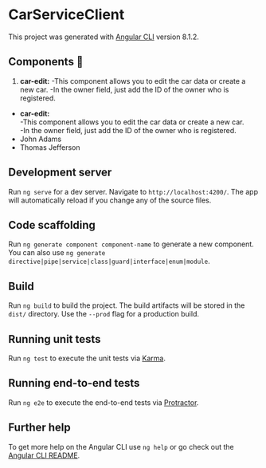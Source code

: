 # CarServiceClient

This project was generated with [Angular CLI](https://github.com/angular/angular-cli) version 8.1.2.

## Components :blue_car:

 1. **car-edit:**
     -This component allows you to edit the car data or create a new car.
     -In the owner field, just add the ID of the owner who is registered.

- **car-edit:** </br>
   -This component allows you to edit the car data or create a new car. </br>
   -In the owner field, just add the ID of the owner who is registered.
- John Adams
- Thomas Jefferson
    
    

## Development server

Run `ng serve` for a dev server. Navigate to `http://localhost:4200/`. The app will automatically reload if you change any of the source files.

## Code scaffolding

Run `ng generate component component-name` to generate a new component. You can also use `ng generate directive|pipe|service|class|guard|interface|enum|module`.

## Build

Run `ng build` to build the project. The build artifacts will be stored in the `dist/` directory. Use the `--prod` flag for a production build.

## Running unit tests

Run `ng test` to execute the unit tests via [Karma](https://karma-runner.github.io).

## Running end-to-end tests

Run `ng e2e` to execute the end-to-end tests via [Protractor](http://www.protractortest.org/).


## Further help

To get more help on the Angular CLI use `ng help` or go check out the [Angular CLI README](https://github.com/angular/angular-cli/blob/master/README.md).
